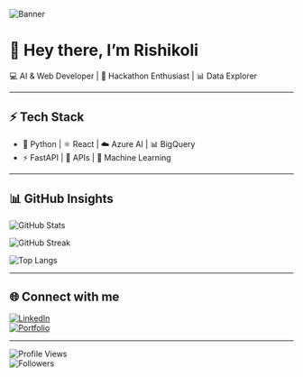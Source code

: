 ![Banner](https://capsule-render.vercel.app/api?type=waving&height=300&color=gradient&text=Rishikesh%20Koli&fontAlign=30&fontAlignY=36&animation=fadeIn&rotate=0&descAlign=95&descAlignY=100)

# 👋 Hey there, I’m Rishikoli  

💻 AI & Web Developer | 🚀 Hackathon Enthusiast | 📊 Data Explorer  

---

## ⚡ Tech Stack
- 🐍 Python | ⚛️ React | ☁️ Azure AI | 📊 BigQuery  
- ⚡ FastAPI | 🔗 APIs | 🧠 Machine Learning  

---

## 📊 GitHub Insights  

![GitHub Stats](https://github-readme-stats.vercel.app/api?username=Rishikoli&show_icons=true&theme=tokyonight)  

![GitHub Streak](https://github-readme-streak-stats.herokuapp.com/?user=Rishikoli&theme=tokyonight)  

![Top Langs](https://github-readme-stats.vercel.app/api/top-langs/?username=Rishikoli&layout=compact&theme=tokyonight)  

---

## 🌐 Connect with me  

[![LinkedIn](https://img.shields.io/badge/LinkedIn-blue?logo=linkedin&logoColor=white)](YOUR_LINKEDIN)  
[![Portfolio](https://img.shields.io/badge/Portfolio-black?logo=firefox&logoColor=white)](YOUR_PORTFOLIO)  

---

![Profile Views](https://komarev.com/ghpvc/?username=Rishikoli&color=blue)  
![Followers](https://img.shields.io/github/followers/Rishikoli?label=Followers&style=social)  
